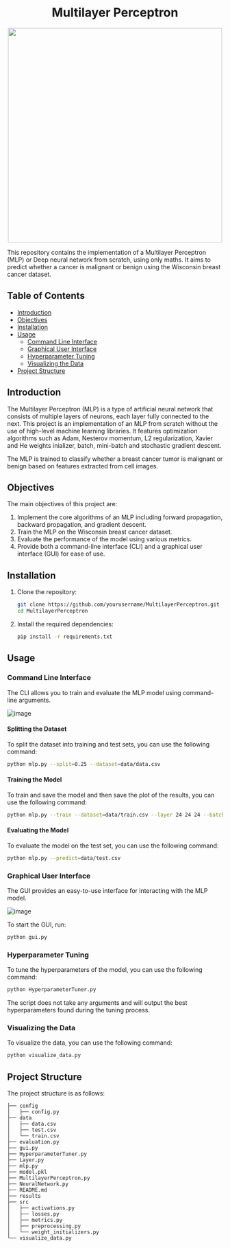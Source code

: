 <div align="center">
      <center><h1>Multilayer Perceptron</h1></center>
    <img src="https://github.com/ThePush/mlp/assets/91064070/3c8eaba5-f4e5-4f68-8e0a-8fd557460826" width="500" height="500">
</div>

This repository contains the implementation of a Multilayer Perceptron (MLP) or Deep neural network from scratch, using only maths. It aims to predict whether a cancer is malignant or benign using the Wisconsin breast cancer dataset.


## Table of Contents

-   [Introduction](#introduction)
-   [Objectives](#objectives)
-   [Installation](#installation)
-   [Usage](#usage)
    -   [Command Line Interface](#command-line-interface)
    -   [Graphical User Interface](#graphical-user-interface)
    -   [Hyperparameter Tuning](#hyperparameter-tuning)
    -   [Visualizing the Data](#visualizing-the-data)
-   [Project Structure](#project-structure)

## Introduction

The Multilayer Perceptron (MLP) is a type of artificial neural network that consists of multiple layers of neurons, each layer fully connected to the next. This project is an implementation of an MLP from scratch without the use of high-level machine learning libraries. It features optimization algorithms such as Adam, Nesterov momentum, L2 regularization, Xavier and He weights inializer, batch, mini-batch and stochastic gradient descent.

The MLP is trained to classify whether a breast cancer tumor is malignant or benign based on features extracted from cell images.

## Objectives

The main objectives of this project are:

1. Implement the core algorithms of an MLP including forward propagation, backward propagation, and gradient descent.
2. Train the MLP on the Wisconsin breast cancer dataset.
3. Evaluate the performance of the model using various metrics.
4. Provide both a command-line interface (CLI) and a graphical user interface (GUI) for ease of use.

## Installation

1. Clone the repository:

    ```bash
    git clone https://github.com/yourusername/MultilayerPerceptron.git
    cd MultilayerPerceptron
    ```

2. Install the required dependencies:
    ```bash
    pip install -r requirements.txt
    ```

## Usage

### Command Line Interface

The CLI allows you to train and evaluate the MLP model using command-line arguments.

![image](https://github.com/ThePush/mlp/assets/91064070/9cb55bbf-0e0f-4d64-8f9f-30f90f332675)



#### Splitting the Dataset

To split the dataset into training and test sets, you can use the following command:

```bash
python mlp.py --split=0.25 --dataset=data/data.csv
```

#### Training the Model

To train and save the model and then save the plot of the results, you can use the following command:

```bash
python mlp.py --train --dataset=data/train.csv --layer 24 24 24 --batch_size=8 --learning_rate=0.00314 --initializer=he_uniform --activation=sigmoid --optimizer=nesterov --plot --patience 20
```

#### Evaluating the Model

To evaluate the model on the test set, you can use the following command:

```bash
python mlp.py --predict=data/test.csv
```

### Graphical User Interface

The GUI provides an easy-to-use interface for interacting with the MLP model.

![image](https://github.com/ThePush/mlp/assets/91064070/94216e39-b02d-4166-9a61-e7d55489a9e6)

To start the GUI, run:

```bash
python gui.py
```


### Hyperparameter Tuning

To tune the hyperparameters of the model, you can use the following command:

```bash
python HyperparameterTuner.py
```

The script does not take any arguments and will output the best hyperparameters found during the tuning process.

### Visualizing the Data

To visualize the data, you can use the following command:

```bash
python visualize_data.py
```

## Project Structure

The project structure is as follows:

```
├── config
│   ├── config.py
├── data
│   ├── data.csv
│   ├── test.csv
│   └── train.csv
├── evaluation.py
├── gui.py
├── HyperparameterTuner.py
├── Layer.py
├── mlp.py
├── model.pkl
├── MultilayerPerceptron.py
├── NeuralNetwork.py
├── README.md
├── results
├── src
│   ├── activations.py
│   ├── losses.py
│   ├── metrics.py
│   ├── preprocessing.py
│   └── weight_initializers.py
└── visualize_data.py
```
